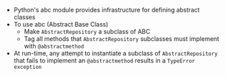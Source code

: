 - Python's abc module provides infrastructure for defining abstract classes
- To use abc (Abstract Base Class)
	- Make `AbstractRepository` a subclass of ABC
	- Tag all methods that `AbstractRepository` subclasses must implement with `@abstractmethod`
- At run-time, any attempt to instantiate a subclass of `AbstractRepository` that fails to implement an `@abstractmethod` results in a `TypeError exception`

